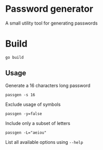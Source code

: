 # Password generator

A small utility tool for generating passwords

# Build
```
go build 
```

## Usage

Generate a 16 characters long password

```
passgen -s 16
```

Exclude usage of symbols
```
passgen -y=false
```

Include only a subset of letters
```
passgen -L="aeiou"
```

List all available options using `--help`